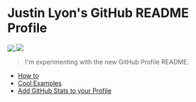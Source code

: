 # Justin Lyon's GitHub README Profile

<a href="https://github.com/anuraghazra/github-readme-stats">
  <img align="center" src="https://github-readme-stats.vercel.app/api?username=justin-lyon&count_private=true&show_icons=true&theme=onedark" />
</a>
<a href="https://github.com/anuraghazra/convoychat">
  <img align="top" src="https://github-readme-stats.vercel.app/api/top-langs/?username=justin-lyon&hide=css&langs_count=8&layout=compact&theme=onedark" />
</a>

> I'm experimenting with the new GitHub Profile README.

 * [How to](https://dev.to/m0nica/how-to-create-a-github-profile-readme-1paj)
 * [Cool Examples](https://dev.to/github/10-standout-github-profile-readmes-h2o)
 * [Add GitHub Stats to your Profile](https://github.com/anuraghazra/github-readme-stats)